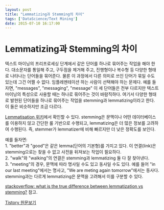 ```yaml
---
layout: post
title: "Lemmatizing과 Stemming의 차이"
tags: ['DataScience/Text Mining']
date: 2015-07-10 16:17:00
---
```

# Lemmatizing과 Stemming의 차이

텍스트 마이닝의 프리프로세싱 단계에서 같은 단어를 하나로 묶어주는 작업을 해야 한다. 대소문자를 통일해 주고, 구두점을 제거해 주고, 진행형이나 복수형 등 다양한 형태로 나타나는 단어들을 묶어준다. 물론 이 과정에서 다른 의미로 쓰인 단어가 묶일 수도 있는데 그건 어쩔 수 없다. 임플레멘테이션 하는 사람이 선택해야 하는 문제다. 예를 들자면, "messages", "messaging", "message" 이 세 단어들은 전부 다르지만 텍스트마이닝의 특성으로 사용할 때는 하나로 묶어주는 것이 바람직하다. 여기서 다양한 형태로 발현된 단어들을 하나로 묶어주는 작업을 stemming과 lemmatizing이라고 한다. 이 둘은 비슷하지만 조금 다르다.

[Lemmatisation 위키](https://en.wikipedia.org/wiki/Lemmatisation)에서 확인할 수 있다. stemming은 문맥이나 어떤 데이터베이스를 이용하지 않고 간단한 룰 기반으로 수행되고, lemmatizing은 더 많은 정보를 고려하여 수행된다. 즉, stemmer가 lemmatizer에 비해 빠르지만 더 낮은 정확도를 보인다.

예를 들자면:   
1\. "better"과 "good"은 같은 lemma(단어의 기본형)를 가지고 있다. 이 연결(link)은 stemming으로는 찾을 수 없고 사전을 뒤져보는 작업이 필요하다.   
2\. "walk"와 "walking"의 연결은 stemming과 lemmatizing 둘 다 잘 찾아낸다.   
3\. "meeting"의 경우, 문맥에 따라 명사일 수도 있고 동사일 수도 있다. 예를 들어 "in our last meeting"에서는 명사고, "We are meting again tomorrow"에서는 동사다. stemming과는 다르게 lemmatizing은 문맥을 고려해서 이를 구분할 수 있다.

[stackoverflow: what is the true difference between lemmatization vs stemming?](http://stackoverflow.com/questions/1787110/what-is-the-true-difference-between-lemmatization-vs-stemming) 참고.


[Tistory 원문보기](http://khanrc.tistory.com/102)
